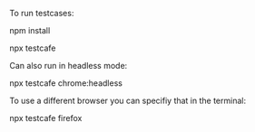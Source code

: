 To run testcases:

npm install

npx testcafe

Can also run in headless mode:

npx testcafe chrome:headless

To use a different browser you can specifiy that in the terminal:

npx testcafe firefox